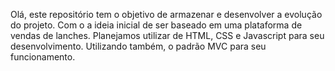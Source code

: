 Olá, este repositório tem o objetivo de armazenar e desenvolver a evolução do projeto. 
Com o a ideia inicial de ser baseado em uma plataforma de vendas de lanches.
Planejamos utilizar de HTML, CSS e Javascript para seu desenvolvimento. Utilizando também, o padrão MVC para seu funcionamento.
